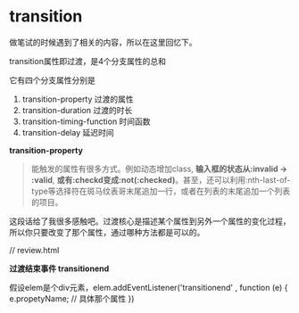 # transition

做笔试的时候遇到了相关的内容，所以在这里回忆下。

transition属性即过渡，是4个分支属性的总和

它有四个分支属性分别是
1. transition-property 过渡的属性
2. transition-duration 过渡的时长
3. transition-timing-function 时间函数
4. transition-delay 延迟时间

**transition-property**

> 能触发的属性有很多方式。例如动态增加class, **输入框的状态从:invalid -> :valid**, **或有:checkd变成:not(:checked)**。甚至，还可以利用:nth-last-of-type等选择符在斑马纹表哥末尾追加一行，或者在列表的末尾追加一个列表的项目。

这段话给了我很多感触吧。过渡核心是描述某个属性到另外一个属性的变化过程，所以你只要改变了那个属性，通过哪种方法都是可以的。

// review.html


**过渡结束事件 transitionend**

假设elem是个div元素，elem.addEventListener('transitionend' , function (e) {
  e.propetyName; // 具体那个属性
})